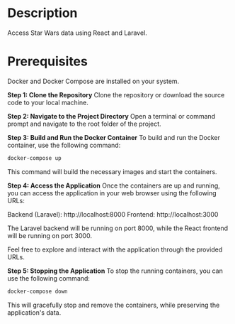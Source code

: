 # Description

Access Star Wars data using React and Laravel.

# Prerequisites

Docker and Docker Compose are installed on your system.

**Step 1: Clone the Repository**
Clone the repository or download the source code to your local machine.

**Step 2: Navigate to the Project Directory**
Open a terminal or command prompt and navigate to the root folder of the project.

**Step 3: Build and Run the Docker Container**
To build and run the Docker container, use the following command:

```bash
docker-compose up
```

This command will build the necessary images and start the containers.

**Step 4: Access the Application**
Once the containers are up and running, you can access the application in your web browser using the following URLs:

Backend (Laravel): http://localhost:8000
Frontend: http://localhost:3000

The Laravel backend will be running on port 8000, while the React frontend will be running on port 3000.

Feel free to explore and interact with the application through the provided URLs.

**Step 5: Stopping the Application**
To stop the running containers, you can use the following command:

```bash
docker-compose down
```

This will gracefully stop and remove the containers, while preserving the application's data.
